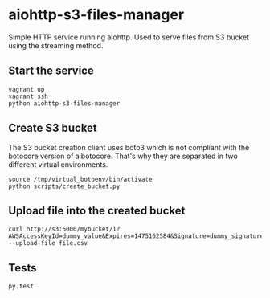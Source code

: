 # aiohttp-s3-files-manager

Simple HTTP service running aiohttp. Used to serve files from S3 bucket using
the streaming method.

## Start the service

```
vagrant up
vagrant ssh
python aiohttp-s3-files-manager
```

## Create S3 bucket

The S3 bucket creation client uses boto3 which is not compliant with the
botocore version of aibotocore. That's why they are separated in two different
virtual environments.

```
source /tmp/virtual_botoenv/bin/activate
python scripts/create_bucket.py
```

## Upload file into the created bucket

```
curl http://s3:5000/mybucket/1?AWSAccessKeyId=dummy_value&Expires=1475162584&Signature=dummy_signature --upload-file file.csv
```

## Tests

```
py.test
```
